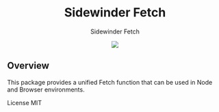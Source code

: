 <div align='center'>

<h1>Sidewinder Fetch</h1>

<p>Sidewinder Fetch</p>

[<img src="https://img.shields.io/npm/v/@sidewinder/fetch?label=%40sidewinder%2Ffetch">](https://www.npmjs.com/package/@sidewinder/fetch)

</div>

## Overview

This package provides a unified Fetch function that can be used in Node and Browser environments.

License MIT
